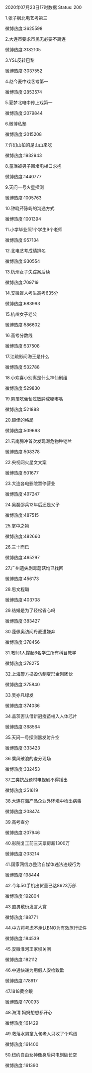 2020年07月23日17时数据
Status: 200

1.张子枫北电艺考第三

微博热度:3625598

2.大连市要求市民无必要不离连

微博热度:3182105

3.YSL反转巴黎

微博热度:3037552

4.赵今麦中戏艺考第一

微博热度:2853574

5.夏梦北电中传上戏第一

微博热度:2079844

6.微博私塾

微博热度:2015208

7.许幻山拍的是山山来吃

微博热度:1932943

8.童瑶被男子围堵电梯口求抱

微博热度:1440777

9.天问一号火星探测

微博热度:1005763

10.钟晓芹陈屿的沟通方式

微博热度:1001394

11.小学毕业照1个学生9个老师

微博热度:957134

12.北电艺考成绩排名

微博热度:930554

13.杭州女子失踪案后续

微博热度:709719

14.安徽盲人考生高考635分

微博热度:683993

15.杭州女子老公

微博热度:586602

16.高考分数线

微博热度:537508

17.江疏影问海王是什么

微博热度:532788

18.小欢喜小别离是什么神仙剧组

微博热度:529830

19.男孩吃葡萄过敏肿成嘟嘟嘴

微博热度:521888

20.顾佳的格局

微博热度:509663

21.云南腾冲首次发现濒危物种铠兰

微博热度:508378

22.央视网火星文文案

微博热度:501677

23.大连各电影院暂停营业

微博热度:497247

24.吴磊邵兵12年后还是父子

微博热度:487515

25.掌中之物

微博热度:482660

26.三十而已

微博热度:465297

27.广州遗失剧毒蘑菇均已找回

微博热度:456173

28.思文程璐

微博热度:403708

29.结婚是为了轻松省心吗

微博热度:383427

30.蓬佩奥访问丹麦遭嫌弃

微博热度:378456

31.教师1人撑起6名学生所有科目教学

微博热度:378275

32.上海警方捣毁仿制变形金刚团伙

微博热度:375840

33.吴亦凡绿发

微博热度:374036

34.盖茨否认借新冠疫苗植入人体芯片

微博热度:368564

35.天问一号探测器发射升空

微博热度:333423

36.乘风破浪的查分现场

微博热度:332453

37.三类抗战题材电视剧不得播出

微博热度:251619

38.大连在海产品企业外环境中检出病毒

微博热度:208474

39.高考查分

微博热度:207946

40.影院复工前三天票房超1300万

微博热度:203214

41.国家网信办整治自媒体违法违规行为

微博热度:198444

42.今年5G手机出货量已达8623万部

微博热度:192804

43.直男敷衍发言大赏

微博热度:188771

44.中方将考虑不承认BNO为有效旅行证件

微博热度:184539

45.安徽淮河王家坝关闸

微博热度:182112

46.中通快递为用假人安检致歉

微博热度:178917

47.1818黄金眼

微博热度:170093

48.海清 妈妈想想都开心

微博热度:161429

49.救落水男童九旬老人只收了个鸡蛋

微博热度:161400

50.纽约自由女神像身后闪电划破长空

微博热度:161390

